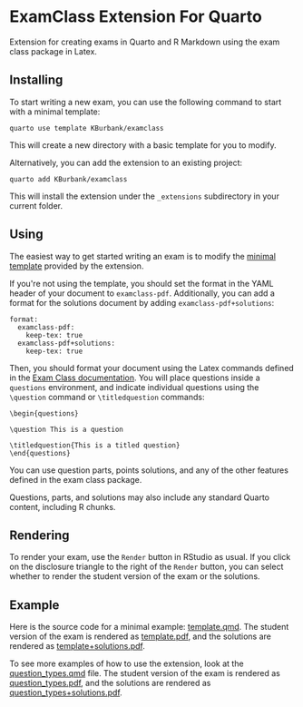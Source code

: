 # ExamClass Extension For Quarto

Extension for creating exams in Quarto and R Markdown using the exam class package in Latex.

## Installing


To start writing a new exam, you can use the following command to start with a minimal template:

```
quarto use template KBurbank/examclass
```
This will create a new directory with a basic template for you to modify.

Alternatively, you can add the extension to an existing project:

```
quarto add KBurbank/examclass
```

This will install the extension under the `_extensions` subdirectory in your current folder.



## Using

The easiest way to get started writing an exam is to modify the [minimal template](template.qmd) provided by the extension.

If you're not using the template, you should set the format in the YAML header of your document to `examclass-pdf`. Additionally, you can add a format for the solutions document by adding `examclass-pdf+solutions`:

```
format:
  examclass-pdf:
    keep-tex: true
  examclass-pdf+solutions:
    keep-tex: true
```


Then, you should format your document using the Latex commands defined in the [Exam Class documentation](https://math.mit.edu/~psh/exam/examdoc.pdf). You will place questions inside a `questions` environment, and indicate individual questions using the `\question` command or `\titledquestion` commands:

```
\begin{questions}

\question This is a question

\titledquestion{This is a titled question}
\end{questions}
```

You can use question parts, points solutions, and any of the other features defined in the exam class package.

Questions, parts, and solutions may also include any standard Quarto content, including R chunks.

## Rendering

To render your exam, use the `Render` button in RStudio as usual. If you click on the disclosure triangle to the right of the `Render` button, you can select whether to render the student version of the exam or the solutions.


## Example

Here is the source code for a minimal example: [template.qmd](template.qmd). The student version of the exam is rendered as [template.pdf](template.pdf), and the solutions are rendered as [template+solutions.pdf](template+solutions.pdf).

To see more examples of how to use the extension, look at the [question_types.qmd](question_types.qmd) file. The student version of the exam is rendered as [question_types.pdf](question_types.pdf), and the solutions are rendered as [question_types+solutions.pdf](question_types+solutions.pdf).

